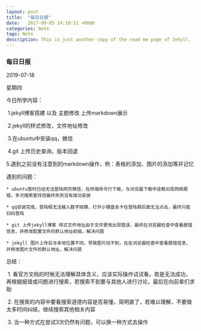 ```yaml
---
layout: post
title:  "每日日报"
date:   2017-09-05 14:10:51 +0800
categories: Note
tags: Note
description: This is just another copy of the read me page of Jekyll.
---
```

### 每日日报

2019-07-18

星期四

今日所学内容：

​	1.jekyll博客搭建 以及 主题修改 上传markdown展示

​	2.jekyll的样式修改，文件地址修改

​	3.在ubuntu中安装qq，微信

​	4.git 上传历史查询，版本回退

​	5.遇到之前没有注意到的markdown操作，例：表格的添加、图片的添加等并记忆

遇到的问题：

	* ubuntu暂时已经无法登陆网页微信，在终端命令行下载，与浏览器下载中途都出现网络报错，多次搜索查找但最终失败没有成功安装

	* qq安装完成，登陆框无法输入数字按键，打开小键盘会卡在登陆框后面无法点击，最终只能扫码登陆

	* git 上传jekyll博客 样式文件地址由于文件更改出现错误，最终在浏览器检查中查看报错信息，并修改配置文件的默认地址前缀，解决问题

	* jekyll 图片上传后与本地位置不同，导致图片找不到，在在浏览器检查中查看报错信息，并修改图片文件的默认地址，解决问题

总结：

​	1. 看官方文档的时候无法理解具体含义，应该实际操作试试看，若是无法成功，再根据报错或问题进行搜索，若搜索不到要与其他人进行讨论，最后在向前辈们求助

​	2. 在搜索的内容中要看搜索道德内容是否易懂，简明直了，若难以理解，不要做太多时间纠结，继续搜索其他相关内容

​	3. 当一种方式在尝试3次仍然有问题，可以换一种方式去操作
